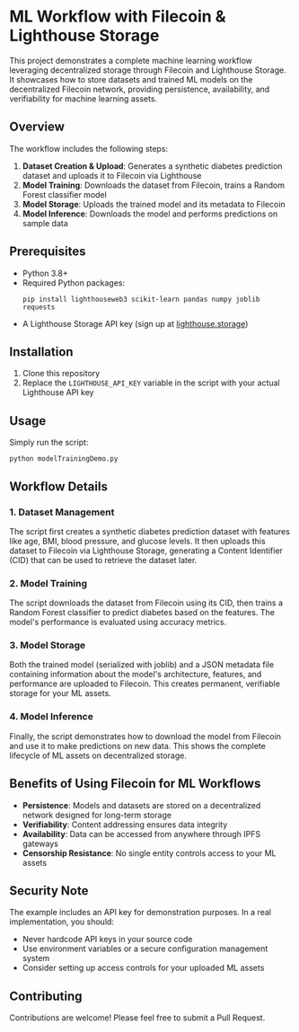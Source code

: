 # ML Workflow with Filecoin & Lighthouse Storage

This project demonstrates a complete machine learning workflow leveraging decentralized storage through Filecoin and Lighthouse Storage. It showcases how to store datasets and trained ML models on the decentralized Filecoin network, providing persistence, availability, and verifiability for machine learning assets.

## Overview

The workflow includes the following steps:

1. **Dataset Creation & Upload**: Generates a synthetic diabetes prediction dataset and uploads it to Filecoin via Lighthouse
2. **Model Training**: Downloads the dataset from Filecoin, trains a Random Forest classifier model
3. **Model Storage**: Uploads the trained model and its metadata to Filecoin
4. **Model Inference**: Downloads the model and performs predictions on sample data

## Prerequisites

- Python 3.8+
- Required Python packages:
  ```
  pip install lighthouseweb3 scikit-learn pandas numpy joblib requests
  ```
- A Lighthouse Storage API key (sign up at [lighthouse.storage](https://files.lighthouse.storage/dashboard))

## Installation

1. Clone this repository
2. Replace the `LIGHTHOUSE_API_KEY` variable in the script with your actual Lighthouse API key

## Usage

Simply run the script:

```
python modelTrainingDemo.py
```

## Workflow Details

### 1. Dataset Management

The script first creates a synthetic diabetes prediction dataset with features like age, BMI, blood pressure, and glucose levels. It then uploads this dataset to Filecoin via Lighthouse Storage, generating a Content Identifier (CID) that can be used to retrieve the dataset later.

### 2. Model Training

The script downloads the dataset from Filecoin using its CID, then trains a Random Forest classifier to predict diabetes based on the features. The model's performance is evaluated using accuracy metrics.

### 3. Model Storage

Both the trained model (serialized with joblib) and a JSON metadata file containing information about the model's architecture, features, and performance are uploaded to Filecoin. This creates permanent, verifiable storage for your ML assets.

### 4. Model Inference

Finally, the script demonstrates how to download the model from Filecoin and use it to make predictions on new data. This shows the complete lifecycle of ML assets on decentralized storage.

## Benefits of Using Filecoin for ML Workflows

- **Persistence**: Models and datasets are stored on a decentralized network designed for long-term storage
- **Verifiability**: Content addressing ensures data integrity
- **Availability**: Data can be accessed from anywhere through IPFS gateways
- **Censorship Resistance**: No single entity controls access to your ML assets

## Security Note

The example includes an API key for demonstration purposes. In a real implementation, you should:
- Never hardcode API keys in your source code
- Use environment variables or a secure configuration management system
- Consider setting up access controls for your uploaded ML assets

## Contributing

Contributions are welcome! Please feel free to submit a Pull Request.